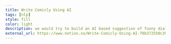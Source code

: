 ```yaml
---
title: Write Comicly Using AI
tags: [nlp]
style: fill
color: light
description: we would try to build an AI based suggestion of funny dialogues based on the context understood by the AI engine.
external_url: https://www.notion.so/Write-Comicly-Using-AI-70b372550c3948c1ae69fab5f33216b8
---
```

